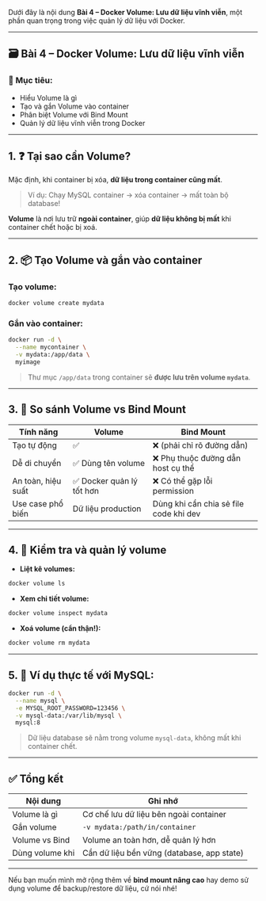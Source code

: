 Dưới đây là nội dung **Bài 4 – Docker Volume: Lưu dữ liệu vĩnh viễn**, một phần quan trọng trong việc quản lý dữ liệu với Docker.

---

## 🗃️ Bài 4 – Docker Volume: Lưu dữ liệu vĩnh viễn

### 🎯 Mục tiêu:

* Hiểu Volume là gì
* Tạo và gắn Volume vào container
* Phân biệt Volume với Bind Mount
* Quản lý dữ liệu vĩnh viễn trong Docker

---

## 1. ❓ Tại sao cần Volume?

Mặc định, khi container bị xóa, **dữ liệu trong container cũng mất**.

> Ví dụ: Chạy MySQL container → xóa container → mất toàn bộ database!

**Volume** là nơi lưu trữ **ngoài container**, giúp **dữ liệu không bị mất** khi container chết hoặc bị xoá.

---

## 2. 📦 Tạo Volume và gắn vào container

### Tạo volume:

```bash
docker volume create mydata
```

### Gắn vào container:

```bash
docker run -d \
  --name mycontainer \
  -v mydata:/app/data \
  myimage
```

> Thư mục `/app/data` trong container sẽ **được lưu trên volume `mydata`**.

---

## 3. 📁 So sánh Volume vs Bind Mount

| Tính năng          | Volume                   | Bind Mount                             |
| ------------------ | ------------------------ | -------------------------------------- |
| Tạo tự động        | ✅                        | ❌ (phải chỉ rõ đường dẫn)              |
| Dễ di chuyển       | ✅ Dùng tên volume        | ❌ Phụ thuộc đường dẫn host cụ thể      |
| An toàn, hiệu suất | ✅ Docker quản lý tốt hơn | ❌ Có thể gặp lỗi permission            |
| Use case phổ biến  | Dữ liệu production       | Dùng khi cần chia sẻ file code khi dev |

---

## 4. 📂 Kiểm tra và quản lý volume

* **Liệt kê volumes:**

```bash
docker volume ls
```

* **Xem chi tiết volume:**

```bash
docker volume inspect mydata
```

* **Xoá volume (cẩn thận!):**

```bash
docker volume rm mydata
```

---

## 5. 🧪 Ví dụ thực tế với MySQL:

```bash
docker run -d \
  --name mysql \
  -e MYSQL_ROOT_PASSWORD=123456 \
  -v mysql-data:/var/lib/mysql \
  mysql:8
```

> Dữ liệu database sẽ nằm trong volume `mysql-data`, không mất khi container chết.

---

## ✅ Tổng kết

| Nội dung        | Ghi nhớ                                    |
| --------------- | ------------------------------------------ |
| Volume là gì    | Cơ chế lưu dữ liệu bên ngoài container     |
| Gắn volume      | `-v mydata:/path/in/container`             |
| Volume vs Bind  | Volume an toàn hơn, dễ quản lý hơn         |
| Dùng volume khi | Cần dữ liệu bền vững (database, app state) |

---

Nếu bạn muốn mình mở rộng thêm về **bind mount nâng cao** hay demo sử dụng volume để backup/restore dữ liệu, cứ nói nhé!
